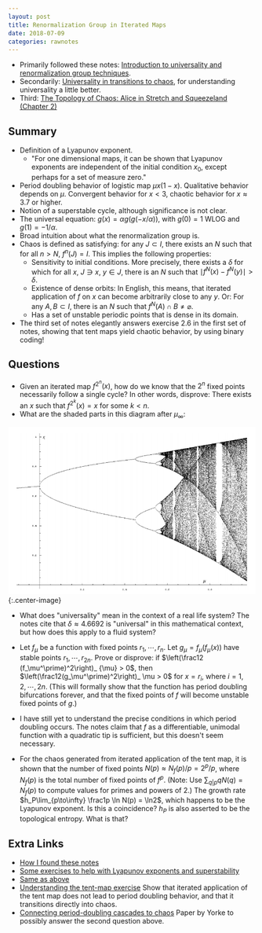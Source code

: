```yaml
---
layout: post
title: Renormalization Group in Iterated Maps
date: 2018-07-09
categories: rawnotes
---
```


 * Primarily followed these notes: [Introduction to universality and renormalization
group techniques](https://arxiv.org/pdf/1210.2262.pdf).
 * Secondarily: [Universality in transitions to
chaos](http://www.cns.gatech.edu/PHYS-4267/UFO.pdf), for understanding universality a little better.
 * Third: [The Topology of Chaos: Alice in Stretch and Squeezeland (Chapter 2)](http://csc.ucdavis.edu/~chaos/courses/ncaso/Readings/ch2.pdf)

## Summary

 * Definition of a Lyapunov exponent. 
   * "For one dimensional maps, it can be shown that Lyapunov exponents are independent of the initial condition $x_0$, except perhaps for a set of measure zero."
 * Period doubling behavior of logistic map $\mu x(1-x)$. Qualitative behavior depends on $\mu$. Convergent behavior for $x<3$, chaotic behavior for $x \approx 3.7$ or higher.
 * Notion of a superstable cycle, although significance is not clear.
 * The universal equation: $g(x) = \alpha g(g(-x/\alpha))$, with $g(0) = 1$ WLOG and $g(1) = -1/\alpha$.
 * Broad intuition about what the renormalization group is.
 * Chaos is defined as satisfying: for any $J\subset I$, there exists an $N$ such that for all $n>N$, $f^n(J) = I$. This implies the following properties:
   * Sensitivity to initial conditions. More precisely, there exists a $\delta$ for which for all $x$, $J\ni x$, $y\in J$, there is an $N$ such that $\mid f^N(x)-f^N(y)\mid>\delta$.
   * Existence of dense orbits: In English, this means, that iterated application of $f$ on $x$ can become arbitrarily close to any $y$. Or: For any $A,B\subset I$, there is an $N$ such that $f^N(A) \cap B \neq \varnothing$.
   * Has a set of unstable periodic points that is dense in its domain.
 * The third set of notes elegantly answers exercise 2.6 in the first set of notes, showing that tent maps yield chaotic behavior, by using binary coding!

## Questions

 * Given an iterated map $f^{2^n}(x)$, how do we know that the $2^n$ fixed points necessarily follow a single cycle? In other words, disprove: There exists an $x$ such that $f^{2^k}(x) = x$ for some $k <  n$.
 * What are the shaded parts in this diagram after $\mu_{\infty}$:

 ![Bifurcations of Logistic Map](/assets/renorm_bifurc.png){:.center-image}

 * What does "universality" mean in the context of a real life system? The notes cite that $\delta \approx 4.6692$ is "universal" in this mathematical context, but how does this apply to a fluid system?

 * Let $f_\mu$ be a function with fixed points $r_1, \cdots, r_{n}$. Let $g_\mu = f_\mu(f_\mu(x))$ have stable points $r_1,\cdots, r_{2n}$. Prove or disprove: if $\left(\frac12 (f_\mu^\prime)^2\right)_ {\mu} > 0$, then $\left(\frac12(g_\mu^\prime)^2\right)_ \mu > 0$ for $x=r_i$, where $i=1,2,\cdots, 2n$. (This will formally show that the function has period doubling bifurcations forever, and that the fixed points of $f$ will become unstable fixed points of $g$.)

 * I have still yet to understand the precise conditions in which period doubling occurs. The notes claim that $f$ as a differentiable, unimodal function with a quadratic tip is sufficient, but this doesn't seem necessary.

 * For the chaos generated from iterated application of the tent map, it is shown that the number of fixed points $N(p) \approx N_f(p)/p = 2^p/p$, where $N_f(p)$ is the total number of fixed points of $f^p$. (Note: Use $\sum_{q|p} q N(q) = N_f(p)$ to compute values for primes and powers of $2$.) The growth rate $h_P\lim_{p\to\infty} \frac1p \ln N(p) = \ln2$, which happens to be the Lyapunov exponent. Is this a coincidence? $h_P$ is also asserted to be the topological entropy. What is that?

## Extra Links

 * [How I found these notes](https://calculatedcontent.com/2015/04/01/why-deep-learning-works-ii-the-renormalization-group/)
 * [Some exercises to help with Lyapunov exponents and superstability](https://www.math.ucdavis.edu/~romik/teaching-pages/mat119b/119b-hw7-solutions.pdf)
 * [Same as above](https://www.math.ubc.ca/~andrewr/620341/assignments/assignment2_solutions.pdf)
 * [Understanding the tent-map exercise](http://oldwww.ma.man.ac.uk/~pag/dynsyst/2-itineraries.pdf) Show that iterated application of the tent map does not lead to period doubling behavior, and that it transitions directly into chaos.
 * [Connecting period-doubling cascades to chaos](https://arxiv.org/pdf/1002.3363.pdf) Paper by Yorke to possibly answer the second question above.

<!-- 
 Raw Notes:

 (Page 12): The last two paragraphs on the page confuse me. Also why is mu < 4 (Answer: To make sure that f: [0,1] -> [0,1]
If there are four fixed points of f^4(x), how do we know that they appear in a 4 cycle? Is it just topologically impossible to be two 2-cycles?
Also, why is this 4-cycle attractive? Why not repulsive?
What's all of the shady stuff on the bifurcation diagram after ~3.55ish?
(Remember, the y-axis shows the values of the fixed points)
What are all of the pseudo-lines in the >3.6 area?
Still need to understand what the Lyapunov exponent actually is. I think I'm misunderstanding it. (Do the exercises)
Verify Figure 6.
Exercise 2.1 answers my question about why there's only "one" Lyapunov exponent for the most part. If two functions are pieced together unnaturally, then of course not, but because the Lyapunov exponent ends up being the sum of log(f'(x_n)), and x_n -> stable points. What if there are two stable points naturally, like -x(x-1)(x+2)? (Only holds for the same neighborhood)
Wait how is a Lyapunov exponent defined for a cycle/periodic behavior?

Not clear why superstable orbits ~ when Figure 6 goes to -infty. Namely, show that gamma(mu) = -infty iff (F^n)'(x)=0

Universality
-------------

Would really like to understand the story of how universality of delta applies to turbulence or something real

[Meta: I like the writing style of this. It shows the cool parts, and then talks about the assumptions made ("we are not going to talk about how regular it needs to be"). Math textbooks often present in the other order.]

2.5: Why don't we have maps with 2^n periodic points decompose into two separate cycles? (Probably some kind of topological/algebraic argument)
2.6: Found this: http://csc.ucdavis.edu/~chaos/courses/ncaso/Readings/ch2.pdf

RG Introduction
------------------
When are the conditions 3.4 true? What are the assumptions being made?
	What if the function isn't even?
	Unpack the quadratic tip assumption
	Why is a<b needed?
Why is function space U an infinite dimensional space?
Shouldn't it be mapping 2^{n-1} to 2^{n} periods?
	No: Consider the fixed points x1 ... x_{2^n}. Then f(f(x_i)) = x_{i+2}, so the period is 2^{n-1}
Exercise: try mapping the logistic map and plotting it to see what happens
Still lacking a bit of intuition about superstable maps: Why do we care about these specifically?

May be worth looking at Feigenbaum's original work. [18] was recommended. -->



